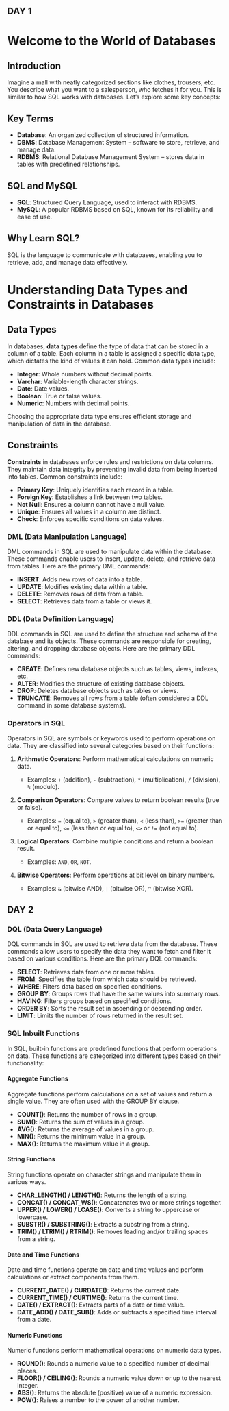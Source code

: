 ## DAY 1 

# Welcome to the World of Databases

## Introduction

Imagine a mall with neatly categorized sections like clothes, trousers, etc. You describe what you want to a salesperson, who fetches it for you. This is similar to how SQL works with databases. Let’s explore some key concepts:

## Key Terms

- **Database**: An organized collection of structured information.
- **DBMS**: Database Management System – software to store, retrieve, and manage data.
- **RDBMS**: Relational Database Management System – stores data in tables with predefined relationships.

## SQL and MySQL

- **SQL**: Structured Query Language, used to interact with RDBMS.
- **MySQL**: A popular RDBMS based on SQL, known for its reliability and ease of use.

## Why Learn SQL?

SQL is the language to communicate with databases, enabling you to retrieve, add, and manage data effectively.


# Understanding Data Types and Constraints in Databases

## Data Types

In databases, **data types** define the type of data that can be stored in a column of a table. Each column in a table is assigned a specific data type, which dictates the kind of values it can hold. Common data types include:

- **Integer**: Whole numbers without decimal points.
- **Varchar**: Variable-length character strings.
- **Date**: Date values.
- **Boolean**: True or false values.
- **Numeric**: Numbers with decimal points.

Choosing the appropriate data type ensures efficient storage and manipulation of data in the database.

## Constraints

**Constraints** in databases enforce rules and restrictions on data columns. They maintain data integrity by preventing invalid data from being inserted into tables. Common constraints include:

- **Primary Key**: Uniquely identifies each record in a table.
- **Foreign Key**: Establishes a link between two tables.
- **Not Null**: Ensures a column cannot have a null value.
- **Unique**: Ensures all values in a column are distinct.
- **Check**: Enforces specific conditions on data values.
  

### DML (Data Manipulation Language)

DML commands in SQL are used to manipulate data within the database. These commands enable users to insert, update, delete, and retrieve data from tables. Here are the primary DML commands:

- **INSERT**: Adds new rows of data into a table.
- **UPDATE**: Modifies existing data within a table.
- **DELETE**: Removes rows of data from a table.
- **SELECT**: Retrieves data from a table or views it.

### DDL (Data Definition Language)

DDL commands in SQL are used to define the structure and schema of the database and its objects. These commands are responsible for creating, altering, and dropping database objects. Here are the primary DDL commands:

- **CREATE**: Defines new database objects such as tables, views, indexes, etc.
- **ALTER**: Modifies the structure of existing database objects.
- **DROP**: Deletes database objects such as tables or views.
- **TRUNCATE**: Removes all rows from a table (often considered a DDL command in some database systems).

### Operators in SQL

Operators in SQL are symbols or keywords used to perform operations on data. They are classified into several categories based on their functions:

1. **Arithmetic Operators**: Perform mathematical calculations on numeric data.
   - Examples: `+` (addition), `-` (subtraction), `*` (multiplication), `/` (division), `%` (modulo).

2. **Comparison Operators**: Compare values to return boolean results (true or false).
   - Examples: `=` (equal to), `>` (greater than), `<` (less than), `>=` (greater than or equal to), `<=` (less than or equal to), `<>` or `!=` (not equal to).

3. **Logical Operators**: Combine multiple conditions and return a boolean result.
   - Examples: `AND`, `OR`, `NOT`.

4. **Bitwise Operators**: Perform operations at bit level on binary numbers.
   - Examples: `&` (bitwise AND), `|` (bitwise OR), `^` (bitwise XOR).


## DAY 2


### DQL (Data Query Language)

DQL commands in SQL are used to retrieve data from the database. These commands allow users to specify the data they want to fetch and filter it based on various conditions. Here are the primary DQL commands:

- **SELECT**: Retrieves data from one or more tables.
- **FROM**: Specifies the table from which data should be retrieved.
- **WHERE**: Filters data based on specified conditions.
- **GROUP BY**: Groups rows that have the same values into summary rows.
- **HAVING**: Filters groups based on specified conditions.
- **ORDER BY**: Sorts the result set in ascending or descending order.
- **LIMIT**: Limits the number of rows returned in the result set.

### SQL Inbuilt Functions

In SQL, built-in functions are predefined functions that perform operations on data. These functions are categorized into different types based on their functionality:

#### Aggregate Functions

Aggregate functions perform calculations on a set of values and return a single value. They are often used with the GROUP BY clause.

- **COUNT()**: Returns the number of rows in a group.
- **SUM()**: Returns the sum of values in a group.
- **AVG()**: Returns the average of values in a group.
- **MIN()**: Returns the minimum value in a group.
- **MAX()**: Returns the maximum value in a group.

#### String Functions

String functions operate on character strings and manipulate them in various ways.

- **CHAR_LENGTH() / LENGTH()**: Returns the length of a string.
- **CONCAT() / CONCAT_WS()**: Concatenates two or more strings together.
- **UPPER() / LOWER() / LCASE()**: Converts a string to uppercase or lowercase.
- **SUBSTR() / SUBSTRING()**: Extracts a substring from a string.
- **TRIM() / LTRIM() / RTRIM()**: Removes leading and/or trailing spaces from a string.

#### Date and Time Functions

Date and time functions operate on date and time values and perform calculations or extract components from them.

- **CURRENT_DATE() / CURDATE()**: Returns the current date.
- **CURRENT_TIME() / CURTIME()**: Returns the current time.
- **DATE() / EXTRACT()**: Extracts parts of a date or time value.
- **DATE_ADD() / DATE_SUB()**: Adds or subtracts a specified time interval from a date.

#### Numeric Functions

Numeric functions perform mathematical operations on numeric data types.

- **ROUND()**: Rounds a numeric value to a specified number of decimal places.
- **FLOOR() / CEILING()**: Rounds a numeric value down or up to the nearest integer.
- **ABS()**: Returns the absolute (positive) value of a numeric expression.
- **POW()**: Raises a number to the power of another number.
